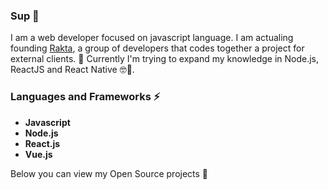 ### Sup 👋

I am a web developer focused on javascript language. I am actualing founding [Rakta](https://github.com/R4kta), a group of developers that codes together a project for external clients. 🔨 Currently I'm trying to expand my knowledge in Node.js, ReactJS and React Native 🤓📖.

### Languages and Frameworks ⚡

* **Javascript**
* **Node.js**
* **React.js**
* **Vue.js**

Below you can view my Open Source projects 🌱
